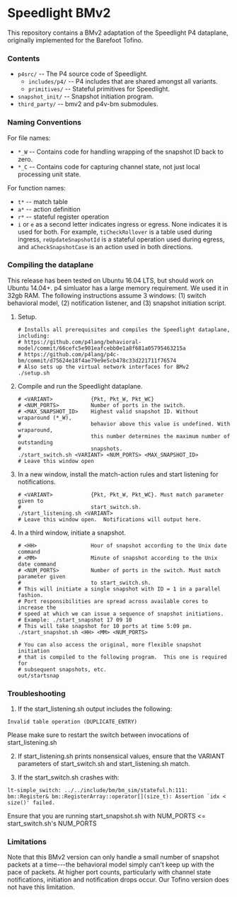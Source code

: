 # Speedlight BMv2 #

This repository contains a BMv2 adaptation of the Speedlight P4 dataplane, originally implemented for the Barefoot Tofino. 

### Contents ###

- `p4src/` -- The P4 source code of Speedlight.
  - `includes/p4/` -- P4 includes that are shared amongst all variants.
  - `primitives/` -- Stateful primitives for Speedlight.
- `snapshot_init/` -- Snapshot initiation program.
- `third_party/` -- bmv2 and p4v-bm submodules.

### Naming Conventions ###

For file names:
- `*_W` -- Contains code for handling wrapping of the snapshot ID back to zero.
- `*_C` -- Contains code for capturing channel state, not just local processing unit state.

For function names:
- `t*` -- match table
- `a*` -- action definition
- `r*` -- stateful register operation
- `i` or `e` as a second letter indicates ingress or egress.  None indicates it is used for both.
For example, `tiCheckRollover` is a table used during ingress, `reUpdateSnapshotId` is a stateful operation used during egress, and `aCheckSnapshotCase` is an action used in both directions.

### Compiling the dataplane ###

This release has been tested on Ubuntu 16.04 LTS, but should work on Ubuntu 14.04+.
p4 simluator has a large memory requirement. We used it in 32gb RAM.
The following instructions assume 3 windows: (1) switch behavioral model, (2) notification listener, and (3) snapshot initiation script.

1. Setup.
	```
	# Installs all prerequisites and compiles the Speedlight dataplane, including:
	# https://github.com/p4lang/behavioral-model/commit/66cefc5e901eafcebb0e1a8f681a05795463215a
	# https://github.com/p4lang/p4c-bm/commit/d75624e18f4ae79e9e5cb478c33d221711f76574
	# Also sets up the virtual network interfaces for BMv2
	./setup.sh
	```

2. Compile and run the Speedlight dataplane.
	```
	# <VARIANT>            {Pkt, Pkt_W, Pkt_WC}
	# <NUM_PORTS>          Number of ports in the switch.
	# <MAX_SNAPSHOT_ID>    Highest valid snapshot ID. Without wraparound (*_W),
	#                      behavior above this value is undefined. With wraparound,
	#                      this number determines the maximum number of outstanding
	#                      snapshots.
	./start_switch.sh <VARIANT> <NUM_PORTS> <MAX_SNAPSHOT_ID>
	# Leave this window open
	```

3. In a new window, install the match-action rules and start listening for notifications.
	```
	# <VARIANT>            {Pkt, Pkt_W, Pkt_WC}. Must match parameter given to
	#                      start_switch.sh.
	./start_listening.sh <VARIANT>
	# Leave this window open.  Notifications will output here.
	```

4. In a third window, initiate a snapshot.
	```
	# <HH>                 Hour of snapshot according to the Unix date command
	# <MM>                 Minute of snapshot according to the Unix date command
	# <NUM_PORTS>          Number of ports in the switch. Must match parameter given
	#                      to start_switch.sh.
	# This will initiate a single snapshot with ID = 1 in a parallel fashion.
	# Port responsibilities are spread across available cores to increase the 
	# speed at which we can issue a sequence of snapshot initiations.
	# Example: ./start_snapshot 17 09 10
	# This will take snapshot for 10 ports at time 5:09 pm.
	./start_snapshot.sh <HH> <MM> <NUM_PORTS>

	# You can also access the original, more flexible snapshot initiation 
	# that is compiled to the following program.  This one is required for
	# subsequent snapshots, etc.
	out/startsnap
	```

### Troubleshooting ###

1. If the start_listening.sh output includes the following:
```
Invalid table operation (DUPLICATE_ENTRY)
```
Please make sure to restart the switch between invocations of start_listening.sh

2. If start_listening.sh prints nonsensical values, ensure that the VARIANT parameters of start_switch.sh and start_listening.sh match.

3. If the start_switch.sh crashes with:
```
lt-simple_switch: ../../include/bm/bm_sim/stateful.h:111: bm::Register& bm::RegisterArray::operator[](size_t): Assertion `idx < size()' failed.
```
Ensure that you are running start_snapshot.sh with NUM_PORTS <= start_switch.sh's NUM_PORTS


### Limitations ###

Note that this BMv2 version can only handle a small number of snapshot packets at a time---the behavioral model simply can't keep up with the pace of packets.  At higher port counts, particularly with channel state notifications, initiation and notification drops occur.  Our Tofino version does not have this limitation.
